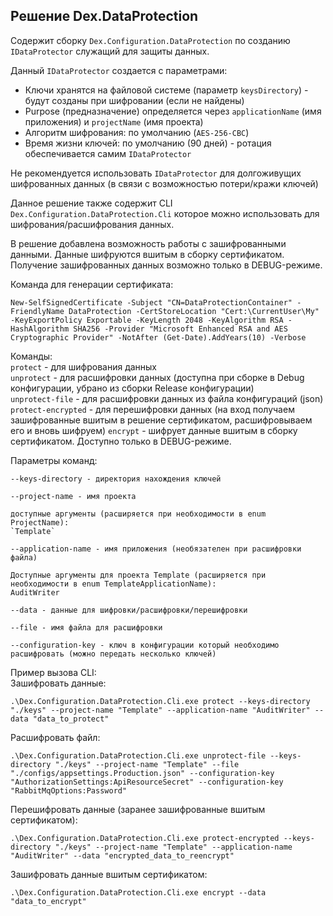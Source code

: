 ﻿## Решение Dex.DataProtection

Содержит сборку `Dex.Configuration.DataProtection` по созданию `IDataProtector` служащий для защиты данных.

Данный `IDataProtector` создается с параметрами:  
- Ключи хранятся на файловой системе (параметр `keysDirectory`) - будут созданы при шифровании (если не найдены)  
- Purpose (предназначение) определяется через `applicationName` (имя приложения) и `projectName` (имя проекта)
- Алгоритм шифрования: по умолчанию (`AES-256-CBC`)  
- Время жизни ключей: по умолчанию (90 дней) - ротация обеспечивается самим `IDataProtector`  

Не рекомендуется использовать `IDataProtector` для долгоживущих шифрованных данных (в связи с возможностью потери/кражи ключей)

Данное решение также содержит CLI `Dex.Configuration.DataProtection.Cli` которое можно использовать для шифрования/расшифрования данных.

В решение добавлена возможность работы с зашифрованными данными. Данные шифруются вшитым в сборку сертификатом.
Получение зашифрованных данных возможно только в DEBUG-режиме.

Команда для генерации сертификата:
```
New-SelfSignedCertificate -Subject "CN=DataProtectionContainer" -FriendlyName DataProtection -CertStoreLocation "Cert:\CurrentUser\My" -KeyExportPolicy Exportable -KeyLength 2048 -KeyAlgorithm RSA -HashAlgorithm SHA256 -Provider "Microsoft Enhanced RSA and AES Cryptographic Provider" -NotAfter (Get-Date).AddYears(10) -Verbose
```

Команды:  
`protect` - для шифрования данных  
`unprotect` - для расшифровки данных (доступна при сборке в Debug конфигурации, убрано из сборки Release конфигурации)  
`unprotect-file` - для расшифровки данных из файла конфигураций (json)  
`protect-encrypted` - для перешифровки данных (на вход получаем зашифрованные вшитым в решение сертификатом, расшифровываем его и вновь шифруем)
`encrypt` - шифрует данные вшитым в сборку сертификатом. Доступно только в DEBUG-режиме.


Параметры команд:  
```
--keys-directory - директория нахождения ключей  
```

```
--project-name - имя проекта

доступные аргументы (расширяется при необходимости в enum ProjectName):
`Template`
```

```
--application-name - имя приложения (необязателен при расшифровки файла)

Доступные аргументы для проекта Template (расширяется при необходимости в enum TemplateApplicationName):
AuditWriter
```

```
--data - данные для шифровки/расшифровки/перешифровки  
```

```
--file - имя файла для расшифровки
```

```
--configuration-key - ключ в конфигурации который необходимо расшифровать (можно передать несколько ключей)
```

Пример вызова CLI:  
Зашифровать данные:  
```shell
.\Dex.Configuration.DataProtection.Cli.exe protect --keys-directory "./keys" --project-name "Template" --application-name "AuditWriter" --data "data_to_protect"
```

Расшифровать файл:  
```shell
.\Dex.Configuration.DataProtection.Cli.exe unprotect-file --keys-directory "./keys" --project-name "Template" --file "./configs/appsettings.Production.json" --configuration-key "AuthorizationSettings:ApiResourceSecret" --configuration-key "RabbitMqOptions:Password"
```

Перешифровать данные (заранее зашифрованные вшитым сертификатом):
```shell
.\Dex.Configuration.DataProtection.Cli.exe protect-encrypted --keys-directory "./keys" --project-name "Template" --application-name "AuditWriter" --data "encrypted_data_to_reencrypt"
```

Зашифровать данные вшитым сертификатом:  
```shell
.\Dex.Configuration.DataProtection.Cli.exe encrypt --data "data_to_encrypt"
```